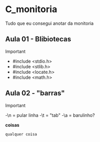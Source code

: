 # C_monitoria

 Tudo que eu consegui anotar da monitoria 

## Aula 01 - Blibiotecas 
 >[!IMPORTANT]
>- #include <stdio.h>
>- #include <stlib.h>
>- #include <locate.h>
>- #include <math.h>

## Aula 02 - "barras"
>[!IMPORTANT]
>-\n = pular linha
>-\t = "tab"
>-\a = barulinho?

**coisas**
```ruby
qualquer coisa
```
